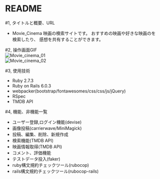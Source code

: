 # README

#1, タイトルと概要、URL
  * Movie_Cinema
    映画の検索サイトです。
    おすすめの映画や好きな映画のを検索したり、
    感想を共有することができます。

#2, 操作画面GIF
    <br />
    ![Movie_cinema_01](https://user-images.githubusercontent.com/49307752/172847704-ed560e66-ea2a-4915-b6a6-d5c08d6045d3.gif)
    <br />
    ![Movie_cinema_02](https://user-images.githubusercontent.com/49307752/172848679-c93b0732-adde-44f8-90aa-0c1322e13575.gif)

#3, 使用技術
  * Ruby 2.7.3
  * Ruby on Rails 6.0.3
  * webpacker(bootstrap/fontawesomes/css/css/js/jQuery)
  * RSpec
  * TMDB API

#4, 機能、非機能一覧
  * ユーザー登録,ログイン機能(devise)
  * 画像投稿(carrierwave/MiniMagick)
  * 投稿、編集、削除、新規作成
  * 検索機能(TMDB API)
  * 映画情報取得(TMDB API)
  * コメント、評価機能
  * テストデータ投入(faker)
  * ruby構文規約チェックツール(rubocop)
  * rails構文規約チェックツール(rubocop-rails)

